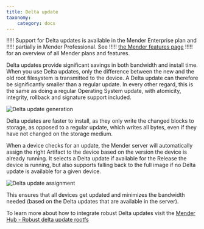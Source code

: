 ```yaml
---
title: Delta update
taxonomy:
    category: docs
---
```


!!!!! Support for Delta updates is available in the Mender Enterprise plan and
!!!!! partially in Mender Professional. See
!!!!! [the Mender features page](https://mender.io/product/features?target=_blank)
!!!!! for an overview of all Mender plans and features.

Delta updates provide significant savings in both bandwidth and install time.
When you use Delta updates, only the difference between the new and the old root
filesystem is transmitted to the device. A Delta update can therefore be
significantly smaller than a regular update. In every other regard, this is the
same as doing a regular Operating System update, with atomicity, integrity, rollback
and signature support included.


![Delta update generation](image0.png)


Delta updates are faster to install, as they only write the changed blocks to
storage, as opposed to a regular update, which writes all bytes, even if they
have not changed on the storage medium.


When a device checks for an update, the Mender server will automatically assign
the right Artifact to the device based on the version the device is already
running. It selects a Delta update if available for the Release the device is
running, but also supports falling back to the full image if no Delta update is
available for a given device.

![Delta update assignment](image1.png)

This ensures that all devices get updated and minimizes the bandwidth needed
(based on the Delta updates that are available in the server).

To learn more about how to integrate robust Delta updates visit the
[Mender Hub - Robust delta update rootfs](https://hub.mender.io/t/robust-delta-update-rootfs/1144?target=_blank)

